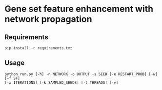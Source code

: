 # Gene set feature enhancement with network propagation

## Requirements
```
pip install -r requirements.txt
```

## Usage
```
python run.py [-h] -n NETWORK -o OUTPUT -s SEED [-e RESTART_PROB] [-w] [-f SF]
[-x ITERATIONS] [-k SAMPLED_SEEDS] [-t THREADS] [-v]
```
